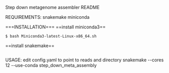 Step down metagenome assembler README


REQUIREMENTS: 
snakemake
miniconda


===INSTALLATION===
==install miniconda3==
```$ wget https://repo.anaconda.com/miniconda/Miniconda3-latest-Linux-x86_64.sh
$ bash Miniconda3-latest-Linux-x86_64.sh
```


==install snakemake==
```$ conda install -c bioconda -c conda-forge snakemake
```


USAGE:
edit config.yaml to point to reads and directory
snakemake --cores 12 --use-conda step_down_meta_assembly